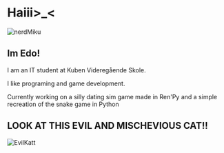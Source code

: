 <h1>Haiii>_<</h1>
  
![nerdMiku](https://github.com/EduardoVLM/EduardoVLM/assets/144334218/e83d0eea-8d18-4405-b25e-4c687613746e)


<h2>Im Edo!</h2>

I am an IT student at Kuben Videregående Skole.

I like programing and game development.

Currently working on a silly dating sim game made in Ren'Py and a simple recreation of the snake game in Python


<h2>LOOK AT THIS EVIL AND MISCHEVIOUS CAT!!</h2>

![EvilKatt](https://github.com/EduardoVLM/EduardoVLM/assets/144334218/ec6f2125-e78d-47b7-a0a2-71d58d6bddfa)
